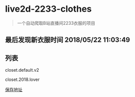 # live2d-2233-clothes

> 一个自动爬取B站直播间2233衣服的项目

## 最后发现新衣服时间 2018/05/22 11:03:49

## 列表

closet.default.v2

closet.2018.lover



[保存地址](./dist)